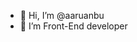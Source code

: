 - 👋 Hi, I’m @aaruanbu
- 🌱 I’m  Front-End developer 

<!---
aaruanbu/aaruanbu is a ✨ special ✨ repository because its `README.md` (this file) appears on your GitHub profile.
You can click the Preview link to take a look at your changes.
--->
